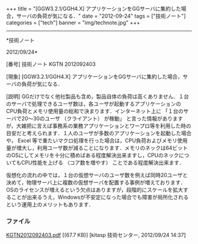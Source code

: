﻿+++
title = "[GGW3.2.1/GGH4.X] アプリケーションをGGサーバに集約した場合，サーバの負荷が気になる．"
date = "2012-09-24"
tags = ["技術ノート"]
categories = ["tech"]
banner = "img/technote.jpg"
+++

-----------------------------------------------------------------------------------------------------------------------------

*技術ノート

2012/09/24*


[番号]
技術ノート KGTN 2012092403

[現象]
[GGW3.2.1/GGH4.X]
アプリケーションをGGサーバに集約した場合，サーバの負荷が気になる．

[説明]
GGだけでなく他社製品も含め，製品自体の負荷は高くありません．１台のサーバで処理できるユーザ数は，各ユーザが起動するアプリケーションのCPU負荷とメモリ使用量の総和で決まります．インターネット上に
「１台のサーバで20〜30のユーザ （クライアント） が稼動」
と言った情報がありますが，大雑把に言えば事務系の業務アプリケーションとワープロ等を利用した時の目安だと考えられます．１人のユーザが多数のアプリケーションを起動した場合や，
Excel
等で重たいマクロ処理を行った場合は，CPU負荷およびメモリ使用量が増大し，利用ユーザ数が減ることになります．メモリのネックは64ビットのOSにしてメモリを十分に積めばある程度解決出来ますし，CPUのネックについてもCPU性能を上げる
（コア数を増やす） ことである程度解決出来ます．

仮想化の流れの中では，１台の仮想サーバのユーザ数を例えば同時20ユーザと決めて，物理サーバ上に複数の仮想サーバを配置する事例が増えております．OSのライセンスが増えるという欠点はありますが，段階的にスケールを拡大することが出来るうえ，Windowsが不安定になった場合でも障害が局所化されるという運用上のメリットもあります．


### ファイル

 
 


[KGTN2012092403.pdf](http://techreport.kitasp.net/attachments/download/1004/KGTN2012092403.pdf)
 [(67.7 KB)] [kitasp 技術センター, 2012/09/24
14:37]


 


 

